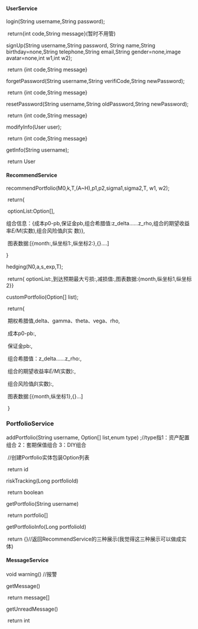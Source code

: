 #### UserService

login(String username,String password);

​	return{int code,String message}(暂时不用管)

signUp(String username,String password, String name,String birthday=none,String telephone,String email,String gender=none,image avatar=none,int w1,int w2);

​	return {int code,String message}

forgetPassword(String username,String verifiCode,String newPassword);

​	return {int code,String message}

resetPassword(String username,String oldPassword,String newPassword);

​	return {int code,String message}

modifyInfo(User user);

​	return {int code,String message}

getInfo(String username);

​	return User



#### RecommendService

recommendPortfolio(M0,k,T,(A~H),p1,p2,sigma1,sigma2,T, w1, w2);

​	return{

​	optionList:Option[],

​	组合信息：{成本p0-pb,保证金pb,组合希腊值:z_delta......z_rho,组合的期望收益率*E/M*(实数),组合风险值*β*(实		数)},

​	图表数据:[{month:,纵坐标1:,纵坐标2:},{}....]

}



hedging(N0,a,s_exp,T);

​	return{ optionList:,到达预期最大亏损:,减损值:,图表数据:{month,纵坐标1,纵坐标2}}



customPortfolio(Option[] list);

​	return{

​	期权希腊值,delta、gamma、theta、vega、rho,

​	成本p0-pb:,

​	保证金pb:,

​	组合希腊值：z_delta......z_rho:,

​	组合的期望收益率*E/M*(实数):,

​	组合风险值*β*(实数):,

​	图表数据:[{month,纵坐标1},{}...]

​	}



### PortfolioService

addPortfolio(String username, Option[] list,enum type) ;//type指1：资产配置组合 2：套期保值组合 3：DIY组合

​	//创建Portfolio实体包装Option列表

​	return id

riskTracking(Long portfolioId) 

​	return boolean

getPortfolio(String username) 

​	return portfolio[]

getPortfolioInfo(Long portfolioId) 

​	return {}//返回RecommendService的三种展示(我觉得这三种展示可以做成实体)



#### MessageService

void warning() //报警

getMessage() 

​	return message[]

getUnreadMessage()

​	return int